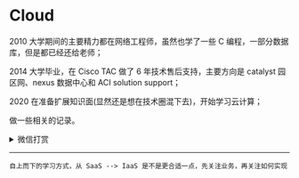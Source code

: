 # Cloud

2010 大学期间的主要精力都在网络工程师，虽然也学了一些 C 编程，一部分数据库，但是都已经还给老师；

2014 大学毕业，在 Cisco TAC 做了 6 年技术售后支持，主要方向是 catalyst 园区网、nexus 数据中心和 ACI solution support；

2020 在准备扩展知识面(显然还是想在技术圈混下去)，开始学习云计算；

做一些相关的记录。

<details>
	<summary> 微信打赏 </summary>
	![WeChat-Money](https://tva1.sinaimg.cn/large/007S8ZIlgy1gdpnmfxj9ej30bh0hegnu.jpg)
</details>


---

`自上而下的学习方式，从 SaaS --> IaaS 是不是更合适一点，先关注业务，再关注如何实现`
